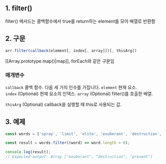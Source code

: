## 1. filter()
filter() 메서드는 콜백함수에서 true를 return하는 element를 모아 배열로 반환함

## 2. 구문
```js
arr.filter(callback(element[, index[, array]])[, thisArg])
```
[[Array.prototype.map()|map]], forEach와 같은 구문임
### 매개변수
`callback` 콜백 함수. 다음 세 가지 인수를 가집니다.
	`element` 현재 요소.
	`index` (Optional) 현재 요소의 인덱스.
	`array` (Optional) filter()를 호출한 배열.

`thisArg` (Optional) callback을 실행할 때 this로 사용되는 값.

## 3. 예제
```js
const words = ['spray', 'limit', 'elite', 'exuberant', 'destruction', 'present'];

const result = words.filter((word) => word.length > 6);

console.log(result);
// Expected output: Array ["exuberant", "destruction", "present"]
```

